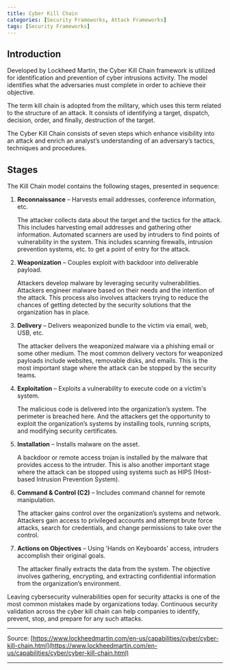 ```yaml
---
title: Cyber Kill Chain
categories: [Security Frameworks, Attack Frameworks] 
tags: [Security Frameworks]
---
```


## Introduction


Developed by Lockheed Martin, the Cyber Kill Chain framework is utilized for identification and prevention of cyber intrusions activity. The model identifies what the adversaries must complete in order to achieve their objective.

The term kill chain is adopted from the military, which uses this term related to the structure of an attack. It consists of identifying a target, dispatch, decision, order, and finally, destruction of the target.

The Cyber Kill Chain consists of seven steps which enhance visibility into an attack and enrich an analyst’s understanding of an adversary’s tactics, techniques and procedures.

## Stages


The Kill Chain model contains the following stages, presented in sequence:

1. **Reconnaissance** – Harvests email addresses, conference information, etc.
    
    The attacker collects data about the target and the tactics for the attack. This includes harvesting email addresses and gathering other information. Automated scanners are used by intruders to find points of vulnerability in the system. This includes scanning firewalls, intrusion prevention systems, etc. to get a point of entry for the attack.
    
2. **Weaponization** – Couples exploit with backdoor into deliverable payload.
    
    Attackers develop malware by leveraging security vulnerabilities. Attackers engineer malware based on their needs and the intention of the attack. This process also involves attackers trying to reduce the chances of getting detected by the security solutions that the organization has in place.
    
3. **Delivery** – Delivers weaponized bundle to the victim via email, web, USB, etc.
    
    The attacker delivers the weaponized malware via a phishing email or some other medium. The most common delivery vectors for weaponized payloads include websites, removable disks, and emails. This is the most important stage where the attack can be stopped by the security teams.
    
4. **Exploitation** – Exploits a vulnerability to execute code on a victim's system.
    
    The malicious code is delivered into the organization’s system. The perimeter is breached here. And the attackers get the opportunity to exploit the organization’s systems by installing tools, running scripts, and modifying security certificates.
    
5. **Installation** – Installs malware on the asset.
    
    A backdoor or remote access trojan is installed by the malware that provides access to the intruder. This is also another important stage where the attack can be stopped using systems such as HIPS (Host-based Intrusion Prevention System).
    
6. **Command & Control (C2)** – Includes command channel for remote manipulation.
    
    The attacker gains control over the organization’s systems and network. Attackers gain access to privileged accounts and attempt brute force attacks, search for credentials, and change permissions to take over the control.
    
7. **Actions on Objectives** – Using 'Hands on Keyboards' access, intruders accomplish their original goals.
    
    The attacker finally extracts the data from the system. The objective involves gathering, encrypting, and extracting confidential information from the organization’s environment.
    

Leaving cybersecurity vulnerabilities open for security attacks is one of the most common mistakes made by organizations today. Continuous security validation across the cyber kill chain can help companies to identify, prevent, stop, and prepare for any such attacks.

---

Source: [https://www.lockheedmartin.com/en-us/capabilities/cyber/cyber-kill-chain.html](https://www.lockheedmartin.com/en-us/capabilities/cyber/cyber-kill-chain.html)

---
